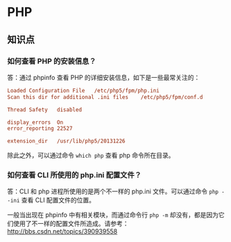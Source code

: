 # PHP

## 知识点

### 如何查看 PHP 的安装信息？

答：通过 phpinfo 查看 PHP 的详细安装信息，如下是一些最常关注的：

```ini
Loaded Configuration File	/etc/php5/fpm/php.ini
Scan this dir for additional .ini files	   /etc/php5/fpm/conf.d

Thread Safety	disabled

display_errors	On
error_reporting	22527

extension_dir	/usr/lib/php5/20131226
```

除此之外，可以通过命令 `which php` 查看 php 命令所在目录。

### 如何查看 CLI 所使用的 php.ini 配置文件？

答：CLI 和 php 进程所使用的是两个不一样的 php.ini 文件。可以通过命令 `php --ini` 查看 CLI 配置文件的位置。

一般当出现在 phpinfo 中有相关模块，而通过命令行 `php -m` 却没有，都是因为它们使用了不一样的配置文件所造成。请参考：http://bbs.csdn.net/topics/390939558
